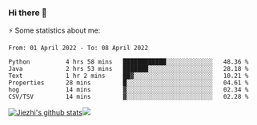 ### Hi there 👋

⚡ Some statistics about me:


<!--START_SECTION:waka-->

```text
From: 01 April 2022 - To: 08 April 2022

Python          4 hrs 58 mins   ████████████░░░░░░░░░░░░░   48.36 %
Java            2 hrs 53 mins   ███████░░░░░░░░░░░░░░░░░░   28.18 %
Text            1 hr 2 mins     ██▓░░░░░░░░░░░░░░░░░░░░░░   10.21 %
Properties      28 mins         █░░░░░░░░░░░░░░░░░░░░░░░░   04.61 %
hog             14 mins         ▓░░░░░░░░░░░░░░░░░░░░░░░░   02.34 %
CSV/TSV         14 mins         ▓░░░░░░░░░░░░░░░░░░░░░░░░   02.28 %
```

<!--END_SECTION:waka-->





[![Jiezhi's github stats](https://github-readme-stats.vercel.app/api?username=Jiezhi&show_icons=true)](https://github.com/Jiezhi/github-readme-stats)[![](https://stats.justsong.cn/api/leetcode/?username=Jiezhi)](https://leetcode.com/Jiezhi/) 
<!--
[![Top Langs](https://github-readme-stats.vercel.app/api/top-langs/?username=Jiezhi&hide=javascript,html)](https://github.com/Jiezhi/github-readme-stats)

**Jiezhi/Jiezhi** is a ✨ _special_ ✨ repository because its `README.md` (this file) appears on your GitHub profile.

Here are some ideas to get you started:

- 🔭 I’m currently working on ...
- 🌱 I’m currently learning ...
- 👯 I’m looking to collaborate on ...
- 🤔 I’m looking for help with ...
- 💬 Ask me about ...
- 📫 How to reach me: ...
- 😄 Pronouns: ...
- ⚡ Fun fact: ...
-->

